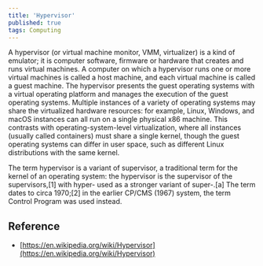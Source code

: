 ```yaml
---
title: 'Hypervisor'
published: true
tags: Computing
---
```


A hypervisor (or virtual machine monitor, VMM, virtualizer) is a kind of emulator; it is computer software, firmware or hardware that creates and runs virtual machines. A computer on which a hypervisor runs one or more virtual machines is called a host machine, and each virtual machine is called a guest machine. The hypervisor presents the guest operating systems with a virtual operating platform and manages the execution of the guest operating systems. Multiple instances of a variety of operating systems may share the virtualized hardware resources: for example, Linux, Windows, and macOS instances can all run on a single physical x86 machine. This contrasts with operating-system-level virtualization, where all instances (usually called containers) must share a single kernel, though the guest operating systems can differ in user space, such as different Linux distributions with the same kernel.

The term hypervisor is a variant of supervisor, a traditional term for the kernel of an operating system: the hypervisor is the supervisor of the supervisors,[1] with hyper- used as a stronger variant of super-.[a] The term dates to circa 1970;[2] in the earlier CP/CMS (1967) system, the term Control Program was used instead.

## Reference

- [https://en.wikipedia.org/wiki/Hypervisor](https://en.wikipedia.org/wiki/Hypervisor)
